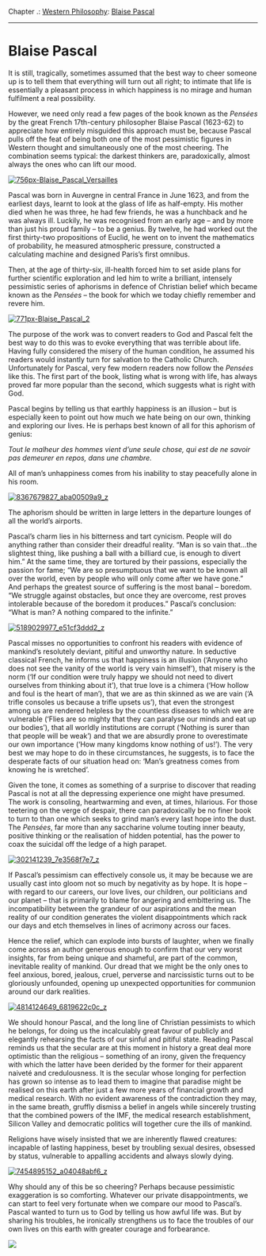 Chapter .: [Western Philosophy](https://www.theschooloflife.com/thebookoflife/category/leisure/western-philosophy/): [Blaise Pascal](https://www.theschooloflife.com/thebookoflife/blaise-pascal/)

* * *

# Blaise Pascal

It is still, tragically, sometimes assumed that the best way to cheer someone up is to tell them that everything will turn out all right; to intimate that life is essentially a pleasant process in which happiness is no mirage and human fulfilment a real possibility.

However, we need only read a few pages of the book known as the _Pensées_ by the great French 17th-century philosopher Blaise Pascal (1623-62) to appreciate how entirely misguided this approach must be, because Pascal pulls off the feat of being both one of the most pessimistic figures in Western thought and simultaneously one of the most cheering. The combination seems typical: the darkest thinkers are, paradoxically, almost always the ones who can lift our mood.

[![756px-Blaise_Pascal_Versailles](https://www.theschooloflife.com/thebookoflife/wp-content/uploads/2016/03/756px-Blaise_Pascal_Versailles.jpeg)](http://www.thebookoflife.org/wp-content/uploads/2016/03/756px-Blaise_Pascal_Versailles.jpeg)

Pascal was born in Auvergne in central France in June 1623, and from the earliest days, learnt to look at the glass of life as half-empty. His mother died when he was three, he had few friends, he was a hunchback and he was always ill. Luckily, he was recognised from an early age – and by more than just his proud family – to be a genius. By twelve, he had worked out the first thirty-two propositions of Euclid, he went on to invent the mathematics of probability, he measured atmospheric pressure, constructed a calculating machine and designed Paris’s first omnibus.

Then, at the age of thirty-six, ill-health forced him to set aside plans for further scientific exploration and led him to write a brilliant, intensely pessimistic series of aphorisms in defence of Christian belief which became known as the _Pensées_ – the book for which we today chiefly remember and revere him.

[![771px-Blaise_Pascal_2](https://www.theschooloflife.com/thebookoflife/wp-content/uploads/2016/03/771px-Blaise_Pascal_2.jpg)](http://www.thebookoflife.org/wp-content/uploads/2016/03/771px-Blaise_Pascal_2.jpg)

The purpose of the work was to convert readers to God and Pascal felt the best way to do this was to evoke everything that was terrible about life. Having fully considered the misery of the human condition, he assumed his readers would instantly turn for salvation to the Catholic Church. Unfortunately for Pascal, very few modern readers now follow the _Pensées_ like this. The first part of the book, listing what is wrong with life, has always proved far more popular than the second, which suggests what is right with God.

Pascal begins by telling us that earthly happiness is an illusion – but is especially keen to point out how much we hate being on our own, thinking and exploring our lives. He is perhaps best known of all for this aphorism of genius:

_Tout le malheur des hommes vient d’une seule chose, qui est de ne savoir pas demeurer en repos, dans une chambre._

All of man’s unhappiness comes from his inability to stay peacefully alone in his room.

[![8367679827_aba00509a9_z](https://www.theschooloflife.com/thebookoflife/wp-content/uploads/2016/03/8367679827_aba00509a9_z.jpg)](http://www.thebookoflife.org/wp-content/uploads/2016/03/8367679827_aba00509a9_z.jpg)

The aphorism should be written in large letters in the departure lounges of all the world’s airports.

Pascal’s charm lies in his bitterness and tart cynicism. People will do anything rather than consider their dreadful reality. “Man is so vain that…the slightest thing, like pushing a ball with a billiard cue, is enough to divert him.” At the same time, they are tortured by their passions, especially the passion for fame; “We are so presumptuous that we want to be known all over the world, even by people who will only come after we have gone.” And perhaps the greatest source of suffering is the most banal – boredom. “We struggle against obstacles, but once they are overcome, rest proves intolerable because of the boredom it produces.” Pascal’s conclusion: “What is man? A nothing compared to the infinite.”

[![5189029977_e51cf3ddd2_z](https://www.theschooloflife.com/thebookoflife/wp-content/uploads/2016/03/5189029977_e51cf3ddd2_z.jpg)](http://www.thebookoflife.org/wp-content/uploads/2016/03/5189029977_e51cf3ddd2_z.jpg)

Pascal misses no opportunities to confront his readers with evidence of mankind’s resolutely deviant, pitiful and unworthy nature. In seductive classical French, he informs us that happiness is an illusion (‘Anyone who does not see the vanity of the world is very vain himself’), that misery is the norm (‘If our condition were truly happy we should not need to divert ourselves from thinking about it’), that true love is a chimera (‘How hollow and foul is the heart of man’), that we are as thin skinned as we are vain (‘A trifle consoles us because a trifle upsets us’), that even the strongest among us are rendered helpless by the countless diseases to which we are vulnerable (‘Flies are so mighty that they can paralyse our minds and eat up our bodies’), that all worldly institutions are corrupt (‘Nothing is surer than that people will be weak’) and that we are absurdly prone to overestimate our own importance (‘How many kingdoms know nothing of us!’). The very best we may hope to do in these circumstances, he suggests, is to face the desperate facts of our situation head on: ‘Man’s greatness comes from knowing he is wretched’.

Given the tone, it comes as something of a surprise to discover that reading Pascal is not at all the depressing experience one might have presumed. The work is consoling, heartwarming and even, at times, hilarious. For those teetering on the verge of despair, there can paradoxically be no finer book to turn to than one which seeks to grind man’s every last hope into the dust. The _Pensées_, far more than any saccharine volume touting inner beauty, positive thinking or the realisation of hidden potential, has the power to coax the suicidal off the ledge of a high parapet.

[![302141239_7e3568f7e7_z](https://www.theschooloflife.com/thebookoflife/wp-content/uploads/2016/03/302141239_7e3568f7e7_z.jpg)](http://www.thebookoflife.org/wp-content/uploads/2016/03/302141239_7e3568f7e7_z.jpg)

If Pascal’s pessimism can effectively console us, it may be because we are usually cast into gloom not so much by negativity as by hope. It is hope – with regard to our careers, our love lives, our children, our politicians and our planet – that is primarily to blame for angering and embittering us. The incompatibility between the grandeur of our aspirations and the mean reality of our condition generates the violent disappointments which rack our days and etch themselves in lines of acrimony across our faces.

Hence the relief, which can explode into bursts of laughter, when we finally come across an author generous enough to confirm that our very worst insights, far from being unique and shameful, are part of the common, inevitable reality of mankind. Our dread that we might be the only ones to feel anxious, bored, jealous, cruel, perverse and narcissistic turns out to be gloriously unfounded, opening up unexpected opportunities for communion around our dark realities.

[![4814124649_6819622c0c_z](https://www.theschooloflife.com/thebookoflife/wp-content/uploads/2016/03/4814124649_6819622c0c_z.jpg)](http://www.thebookoflife.org/wp-content/uploads/2016/03/4814124649_6819622c0c_z.jpg)

We should honour Pascal, and the long line of Christian pessimists to which he belongs, for doing us the incalculably great favour of publicly and elegantly rehearsing the facts of our sinful and pitiful state. Reading Pascal reminds us that the secular are at this moment in history a great deal more optimistic than the religious – something of an irony, given the frequency with which the latter have been derided by the former for their apparent naiveté and credulousness. It is the secular whose longing for perfection has grown so intense as to lead them to imagine that paradise might be realised on this earth after just a few more years of financial growth and medical research. With no evident awareness of the contradiction they may, in the same breath, gruffly dismiss a belief in angels while sincerely trusting that the combined powers of the IMF, the medical research establishment, Silicon Valley and democratic politics will together cure the ills of mankind.

Religions have wisely insisted that we are inherently flawed creatures: incapable of lasting happiness, beset by troubling sexual desires, obsessed by status, vulnerable to appalling accidents and always slowly dying.

[![7454895152_a04048abf6_z](https://www.theschooloflife.com/thebookoflife/wp-content/uploads/2016/03/7454895152_a04048abf6_z.jpg)](http://www.thebookoflife.org/wp-content/uploads/2016/03/7454895152_a04048abf6_z.jpg)

Why should any of this be so cheering? Perhaps because pessimistic exaggeration is so comforting. Whatever our private disappointments, we can start to feel very fortunate when we compare our mood to Pascal’s. Pascal wanted to turn us to God by telling us how awful life was. But by sharing his troubles, he ironically strengthens us to face the troubles of our own lives on this earth with greater courage and forbearance.

[![](https://img.youtube.com/vi/3nb4nYqNXyM/0.jpg)](https://www.youtube.com/embed/3nb4nYqNXyM '')
